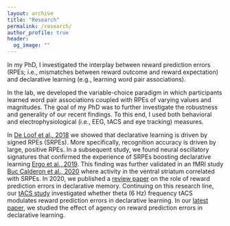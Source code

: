 ```yaml
---
layout: archive
title: "Research"
permalink: /research/
author_profile: true
header:
  og_image: ""
---
```


In my PhD, I investigated the interplay between reward prediction errors (RPEs; i.e., mismatches between reward outcome and reward expectation) and declarative learning (e.g., learning word pair associations). 

In the lab, we developed the variable-choice paradigm in which participants learned word pair associations coupled with RPEs of varying values and magnitudes. The goal of my PhD was to further investigate the robustness and generality of our recent findings. To this end, I used both behavioral and electrophysiological (i.e., EEG, tACS and eye tracking) measures. 

In [De Loof et al., 2018](https://journals.plos.org/plosone/article?id=10.1371/journal.pone.0189212") we showed that declarative learning is driven by signed RPEs (SRPEs). More specifically, recognition accuracy is driven by large, positive RPEs. In a subsequent study, we found neural oscillatory signatures that confirmed the experience of SRPEs boosting declarative learning [Ergo et al., 2019](https://www.sciencedirect.com/science/article/pii/S1053811918320676). This finding was further validated in an fMRI study [Buc Calderon et al., 2020](https://doi.org/10.1523/JNEUROSCI.1785-20.2020) where activity in the ventral striatum correlated with SRPEs. In 2020, we published a [review paper](https://doi.org/10.1016/j.tics.2020.02.009") on the role of reward prediction errors in declarative memory. Continuing on this research line, our [tACS study](https://doi.org/10.1371/journal.pone.0237829) investigated whether theta (6 Hz) frequency tACS modulates reward prediction errors in declarative learning. In our [latest paper](https://link.springer.com/article/10.3758/s13423-021-01952-7), we studied the effect of agency on reward prediction errors in declarative learning.